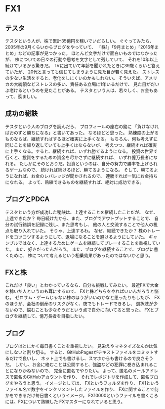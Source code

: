 # FX1
## テスタ
テスタという人が、株で累計35億円を稼いでいだらしい。
ぐぐってみたら、2005年の9月くらいからブログをやっていて、
「株1」「9月まとめ」「2016年まとめ」などの記事が見つかった。
ほとんど文字だけで面白いものではなかったが、
株についての日々の行動や思考を文字として残していて、
それを10年以上続けているから驚きだ。
TVに出ていて年齢を聞かれたときに39歳くらいと答えていたが、
20代と言っても信じてしまうように見た目が若く見えた。
ストレスの少ない生活をすると、老化をしにくいのかもしれない。
そういえば、アメリカの大統領などストレスの多い、責任ある立場に1年いるだけで、
見た目がだいぶ老けるというのを見たことがある。
テスタという人は、若々しく、お金もあって、羨ましい。

## 成功の秘訣
テスタという人のブログを読んだら、
プロフィールの座右の銘に
「負けなければおのずと勝ちになる」と書いてあった。
なるほどと思った。
熟練度の上がるものならば、継続すればするほど確実に上手くなる。
もちろん、何も考えずに同じことを繰り返していても上手くはならないが、
考えつつ、継続すれば確実に上手くなる。すると、継続すれば、いずれ勝てるようになる。
投資の世界で行くと、投資をするための資金を尽かさずに継続すれば、
いずれ億万長者になれる。
たしかにそのとおりだ。投資というのは、自分の努力で勝率を上げられるゲームなので、
続ければ続けるほど、勝てるようになる。
そして、勝てるようになれば、お金のレバレッジが聞かされるので、
連勝すれば一気にお金持ちになれる。
よって、熟練できるものを継続すれば、絶対に成功できる。

## ブログとPDCA
テスタという方が成功した秘訣は、上達することを継続したことだが、
なぜ、上達できたか？
毎日続けたから、また、ブログでアウトプットすることで、
自分の試行錯誤を記録に残し、また思考もし、
他の人と交流することで他人の視点も取り入れていた。
そりゃ、上達するわ。
なぜ、継続できたか？
株のトレードをコツコツするようにして、退場になることを避けるようにしていた。
ギャンブルではなく、上達するためにゲームを継続してプレーすることを重視していた。
また、好きだったんだろう。
また、ブログを継続することで、ブログに書くために、
株について考えるという相乗効果があったのではないかと思う。

## FXと株
これだけ「良い」とわかっているなら、自分も挑戦してみたい。
最近FXで大金を稼いだ人というのも耳にするので、
FXと株どちらをやればいいんだろうと悩む。
ゼロサム・ゲームじゃない株のほうがいいのかなと思ったりもしたが、
FXのほうが、会社の倒産のリスクがなく、夜でもトレードできるし、
選択肢が少ないので、悩むことも少なそうだという点で自分に向いてると思った。
FXとブログを継続して、億万長者を目指したい。

## ブログ
ブログはとにかく毎日書くことを重視したい。
見栄えやマネタイズなんかは気にしないと割り切る。
すると、GitHubPagesがテキストファイルをコミットするだけで良いし、
ネット上でも書けるし、スマホからも書けるので良さそうだ。
しかし、お金に絡むことは公開すると、強盗などの犯罪に巻き込まれることになりかねないので、
完全に匿名でやりたい。
よって、匿名のメールアドレスで匿名のGitHubアカウントを作り、
それでレポジトリを作成して、匿名ブログをやろうと思う。
イメージとしては、
FXというフォルダを作り、
FX1というファイル名で数字をインクリメントしたファイルを作り、
FXに関することで何かをできるだけ毎日書くというイメージ。
FX10000というファイルを書くころには、FXについて熟練した
FXマスターになれていると思う。